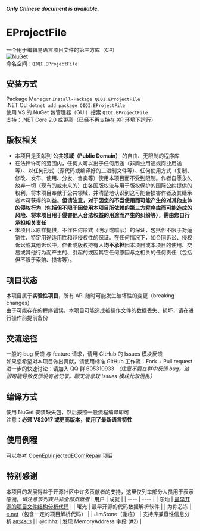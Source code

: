 ***Only Chinese document is available.***

# EProjectFile
一个用于编辑易语言项目文件的第三方库（C#）  
[![NuGet](https://img.shields.io/nuget/v/QIQI.EProjectFile.svg)](https://www.nuget.org/packages/QIQI.EProjectFile)  
命名空间：`QIQI.EProjectFile`  

## 安装方式
Package Manager `Install-Package QIQI.EProjectFile`  
.NET CLI `dotnet add package QIQI.EProjectFile`  
使用 VS 的 NuGet 包管理器（GUI）搜索 `QIQI.EProjectFile`  
支持：.NET Core 2.0 或更高（已经不再支持在 XP 环境下运行）

## 版权相关
- 本项目是贡献到 **公共领域（Public Domain）** 的自由、无限制的程序库
- 在法律许可的范围内，任何人可以出于任何用途（非商业用途或商业用途等）、以任何形式（源代码或编译好的二进制文件等）、任何使用方式（复制、修改、发布、使用、分发、售卖等）使用本项目而不受到限制。作者自愿永久放弃一切（现有的或未来的）由各国版权法与用于版权保护的国际公约提供的权利，将本项目奉献于公共领域，并清楚地认识到这可能会损害作者及其继承者本可获得的利益。**但请注意，对于因您的不当使用而可能产生的对其他主体的侵权行为（包括但不限于因使用本项目所依赖的第三方程序库而可能造成的风险、将本项目用于侵害他人合法权益的用途而产生的纠纷等），需由您自行承担相关责任**
- 本项目以原样提供，不作任何形式（明示或暗示）的保证，包括但不限于对适销性、特定用途适用性和非侵权性的保证。在任何情况下，如合同诉讼、侵权诉讼或其他诉讼中，作者或版权持有人**均不承担**因本项目或本项目的使用、交易或其他行为而产生的、引起的或因其它任何原因与之相关的任何责任（包括但不限于索赔、损害等）。

## 项目状态
本项目属于**实验性项目**，所有 API 随时可能发生破坏性的变更（breaking changes）  
由于可能存在的程序错误，本项目可能造成被操作文件的数据丢失、损坏，请在进行操作前提前备份

## 交流途径
一般的 bug 反馈 与 feature 请求，请用 GitHub 的 Issues 模块反馈  
如果您希望对本项目做出贡献，请使用标准 GitHub 工作流：Fork + Pull request  
进一步的快速讨论：请加入 QQ 群 605310933 *（注意不要在群中反馈 bug，这很可能导致反馈没有被记录。聊天消息较 Issues 模块比较混乱）*  

## 编译方式
使用 NuGet 安装缺失包，然后按照一般流程编译即可  
注意：**必须 VS2017 或更高版本，使用了最新语言特性**  

## 使用例程
可以参考 [OpenEpl/InjectedEComRepair](https://github.com/OpenEpl/InjectedEComRepair) 项目

## 特别感谢
本项目的发展得益于开源社区中许多贡献者的支持，这里仅列举部分人员用于表示感谢，*请注意该列表并非全部贡献者*
| 用户 | 成就 |
| ---- | ---- |
| 东灿 | [最早开源的项目文件结构分析代码](https://bbs.125.la/forum.php?mod=viewthread&tid=13751690) |
| 曙光 | 最早开源的代码数据解析软件 |
| 为你芯冻 | [e.net](https://github.com/wnxd/e.net)（包含一定的项目解析代码） |
| JimStone（谢栋） | 支持库兼容性信息分析 [`80348c3`](https://github.com/OpenEpl/EProjectFile/commit/80348c3e42d775c1b2f2c45af699356c46b3503d) |
| @clhhz | 发现 MemoryAddress 字段 (#2) |